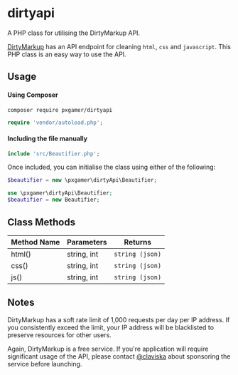 # dirtyapi

A PHP class for utilising the DirtyMarkup API.


[DirtyMarkup](https://dirtymarkup.com/docs) has an API endpoint for cleaning `html`, `css` and `javascript`. This PHP class is an easy way to use the API.

## Usage

#### Using Composer

`composer require pxgamer/dirtyapi`

```php
require 'vendor/autoload.php';
```

#### Including the file manually

```php
include 'src/Beautifier.php';
```

Once included, you can initialise the class using either of the following:
```php
$beautifier = new \pxgamer\dirtyApi\Beautifier;
```
```php
use \pxgamer\dirtyApi\Beautifier;
$beautifier = new Beautifier;
```

## Class Methods

Method Name  | Parameters  | Returns
------------ | ----------- | -------
html()       | string, int | `string (json)`
css()        | string, int | `string (json)`
js()         | string, int | `string (json)`

## Notes

DirtyMarkup has a soft rate limit of 1,000 requests per day per IP address. If you consistently exceed the limit, your IP address will be blacklisted to preserve resources for other users.

Again, DirtyMarkup is a free service. If you're application will require significant usage of the API, please contact [@claviska][@claviska] about sponsoring the service before launching.

[@claviska]: https://twitter.com/claviska
[comp]: https://getcomposer.org
